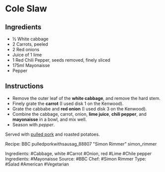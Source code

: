 # Cole Slaw

## Ingredients

* &half; White cabbage
* 2 Carrots, peeled
* 2 Red onions
* Juice of 1 lime
* 1 Red Chili Pepper, seeds removed, finely sliced
* 175ml Mayonaisse
* Pepper

## Instructions

* Remove the outer leaf of the **white cabbage**, and remove the hard stem.
* Finely grate the **carrot** (I used disk 1 on the Kenwood).
* Grate the cabbabe and **red onion** (I used disk 3 on the Kenwood).
* Combine the cabbage, carrot, onion, **lime juice**, **chili pepper**,
  and **mayonaisse** in a bowl, and mix well.
* Season with *pepper*.

Served with [pulled pork](2016-03-13_1-pulled-pork.html) and roasted potatoes.

Recipe: BBC pulledporkwithsausag_88807 "Simon Rimmer" simon_rimmer

Ingredients: #Cabbage, white #Carrot #Onion, red #Lime #Chile pepper
Ingredients: #Mayonaisse
Source: #BBC
Chef: #Simon Rimmer
Type: #Salad #American #Vegetarian
